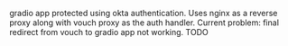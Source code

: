 gradio app protected using okta authentication. Uses nginx as a reverse proxy along with vouch proxy as the auth handler.
Current problem: final redirect from vouch to gradio app not working. TODO